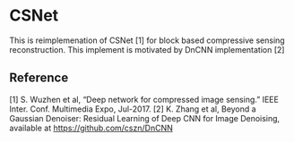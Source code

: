 # CSNet
This is reimplemenation of CSNet [1] for block based compressive sensing reconstruction. 
This implement is motivated by DnCNN implementation [2]


## Reference
[1] S. Wuzhen et al, “Deep network for compressed image sensing.” IEEE Inter. Conf. Multimedia Expo, Jul-2017.
[2] K. Zhang et al, Beyond a Gaussian Denoiser: Residual Learning of Deep CNN for Image Denoising, available at https://github.com/cszn/DnCNN

